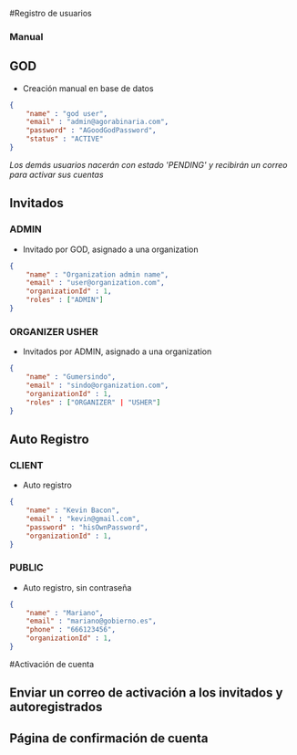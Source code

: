 #Registro de usuarios

### Manual
## GOD
- Creación manual en base de datos
````json
{
    "name" : "god user",
    "email" : "admin@agorabinaria.com",
    "password" : "AGoodGodPassword",
    "status" : "ACTIVE"
}
```` 
*Los demás usuarios nacerán con estado 'PENDING' y recibirán un correo para activar sus cuentas*

## Invitados
### ADMIN
- Invitado por GOD, asignado a una organization
````json
{
    "name" : "Organization admin name",
    "email" : "user@organization.com",
    "organizationId" : 1,
    "roles" : ["ADMIN"]
}
````

### ORGANIZER USHER
- Invitados por ADMIN, asignado a una organization
````json
{
    "name" : "Gumersindo",
    "email" : "sindo@organization.com",
    "organizationId" : 1,
    "roles" : ["ORGANIZER" | "USHER"]
}
````  


## Auto Registro
### CLIENT
- Auto registro
````json
{
    "name" : "Kevin Bacon",
    "email" : "kevin@gmail.com",
    "password" : "hisOwnPassword",
    "organizationId" : 1,
}
```` 

### PUBLIC
- Auto registro, sin contraseña
````json
{
    "name" : "Mariano",
    "email" : "mariano@gobierno.es",
    "phone" : "666123456",
    "organizationId" : 1,
}
```` 


#Activación de cuenta
## Enviar un correo de activación a los invitados y autoregistrados
## Página de confirmación de cuenta 

